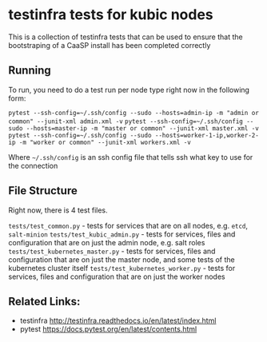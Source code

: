 # testinfra tests for kubic nodes

This is a collection of testinfra tests that can be used to ensure that the bootstraping 
of a CaaSP install has been completed correctly

## Running

To run, you need to do a test run per node type right now in the following form:

`pytest --ssh-config=~/.ssh/config --sudo --hosts=admin-ip -m "admin or common" --junit-xml admin.xml -v`
`pytest --ssh-config=~/.ssh/config --sudo --hosts=master-ip -m "master or common" --junit-xml master.xml -v`
`pytest --ssh-config=~/.ssh/config --sudo --hosts=worker-1-ip,worker-2-ip -m "worker or common" --junit-xml workers.xml -v`

Where `~/.ssh/config` is an ssh config file that tells ssh what key to use for the connection

## File Structure

Right now, there is 4 test files.

`tests/test_common.py` - tests for services that are on all nodes, e.g. `etcd`, `salt-minion`
`tests/test_kubic_admin.py` - tests for services, files and configuration that are on just the admin node, e.g. salt roles
`tests/test_kubernetes_master.py` - tests for services, files and configuration that are on just the master node, and some tests of the kubernetes cluster itself
`tests/test_kubernetes_worker.py` - tests for services, files and configuration that are on just the worker nodes

## Related Links:

- testinfra http://testinfra.readthedocs.io/en/latest/index.html
- pytest https://docs.pytest.org/en/latest/contents.html

